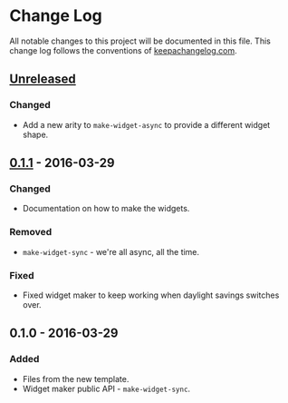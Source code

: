 # Change Log
All notable changes to this project will be documented in this file. This change log follows the conventions of [keepachangelog.com](http://keepachangelog.com/).

## [Unreleased][unreleased]
### Changed
- Add a new arity to `make-widget-async` to provide a different widget shape.

## [0.1.1] - 2016-03-29
### Changed
- Documentation on how to make the widgets.

### Removed
- `make-widget-sync` - we're all async, all the time.

### Fixed
- Fixed widget maker to keep working when daylight savings switches over.

## 0.1.0 - 2016-03-29
### Added
- Files from the new template.
- Widget maker public API - `make-widget-sync`.

[unreleased]: https://github.com/your-name/phdemo/compare/0.1.1...HEAD
[0.1.1]: https://github.com/your-name/phdemo/compare/0.1.0...0.1.1
